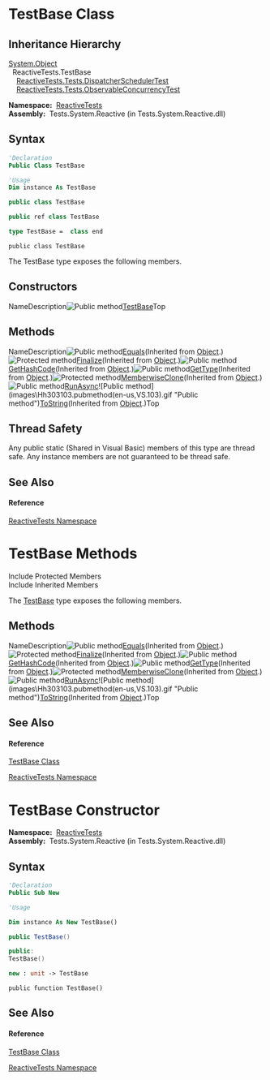# TestBase Class

## Inheritance Hierarchy

[System.Object](https://msdn.microsoft.com/en-us/library/e5kfa45b)  
  ReactiveTests.TestBase  
    [ReactiveTests.Tests.DispatcherSchedulerTest](DispatcherSchedulerTest\DispatcherSchedulerTest.md)  
    [ReactiveTests.Tests.ObservableConcurrencyTest](ObservableConcurrencyTest\ObservableConcurrencyTest.md)

**Namespace:**  [ReactiveTests](ReactiveTests\ReactiveTests.md)  
**Assembly:**  Tests.System.Reactive (in Tests.System.Reactive.dll)

## Syntax

```vb
'Declaration
Public Class TestBase
```

```vb
'Usage
Dim instance As TestBase
```

```csharp
public class TestBase
```

```c++
public ref class TestBase
```

```fsharp
type TestBase =  class end
```

```jscript
public class TestBase
```

The TestBase type exposes the following members.

## Constructors

NameDescription![Public method](images\Hh303103.pubmethod(en-us,VS.103).gif "Public method")[TestBase](TestBase\TestBase.md)Top

## Methods

NameDescription![Public method](images\Hh303103.pubmethod(en-us,VS.103).gif "Public method")[Equals](https://msdn.microsoft.com/en-us/library/m:system.object.equals(system.object)(v=VS.103))(Inherited from [Object](https://msdn.microsoft.com/en-us/library/e5kfa45b).)![Protected method](images\Hh303103.protmethod(en-us,VS.103).gif "Protected method")[Finalize](https://msdn.microsoft.com/en-us/library/4k87zsw7)(Inherited from [Object](https://msdn.microsoft.com/en-us/library/e5kfa45b).)![Public method](images\Hh303103.pubmethod(en-us,VS.103).gif "Public method")[GetHashCode](https://msdn.microsoft.com/en-us/library/zdee4b3y)(Inherited from [Object](https://msdn.microsoft.com/en-us/library/e5kfa45b).)![Public method](images\Hh303103.pubmethod(en-us,VS.103).gif "Public method")[GetType](https://msdn.microsoft.com/en-us/library/dfwy45w9)(Inherited from [Object](https://msdn.microsoft.com/en-us/library/e5kfa45b).)![Protected method](images\Hh303103.protmethod(en-us,VS.103).gif "Protected method")[MemberwiseClone](https://msdn.microsoft.com/en-us/library/57ctke0a)(Inherited from [Object](https://msdn.microsoft.com/en-us/library/e5kfa45b).)![Public method](images\Hh303103.pubmethod(en-us,VS.103).gif "Public method")[RunAsync](https://msdn.microsoft.com/en-us/library/m:reactivetests.testbase.runasync(system.action%7breactivetests.waiter%7d)(v=VS.103))![Public method](images\Hh303103.pubmethod(en-us,VS.103).gif "Public method")[ToString](https://msdn.microsoft.com/en-us/library/7bxwbwt2)(Inherited from [Object](https://msdn.microsoft.com/en-us/library/e5kfa45b).)Top

## Thread Safety

Any public static (Shared in Visual Basic) members of this type are thread safe. Any instance members are not guaranteed to be thread safe.

## See Also

#### Reference

[ReactiveTests Namespace](ReactiveTests\ReactiveTests.md)

# TestBase Methods

Include Protected Members  
Include Inherited Members

The [TestBase](TestBase\TestBase.md) type exposes the following members.

## Methods

NameDescription![Public method](images\Hh303103.pubmethod(en-us,VS.103).gif "Public method")[Equals](https://msdn.microsoft.com/en-us/library/m:system.object.equals(system.object)(v=VS.103))(Inherited from [Object](https://msdn.microsoft.com/en-us/library/e5kfa45b).)![Protected method](images\Hh303103.protmethod(en-us,VS.103).gif "Protected method")[Finalize](https://msdn.microsoft.com/en-us/library/4k87zsw7)(Inherited from [Object](https://msdn.microsoft.com/en-us/library/e5kfa45b).)![Public method](images\Hh303103.pubmethod(en-us,VS.103).gif "Public method")[GetHashCode](https://msdn.microsoft.com/en-us/library/zdee4b3y)(Inherited from [Object](https://msdn.microsoft.com/en-us/library/e5kfa45b).)![Public method](images\Hh303103.pubmethod(en-us,VS.103).gif "Public method")[GetType](https://msdn.microsoft.com/en-us/library/dfwy45w9)(Inherited from [Object](https://msdn.microsoft.com/en-us/library/e5kfa45b).)![Protected method](images\Hh303103.protmethod(en-us,VS.103).gif "Protected method")[MemberwiseClone](https://msdn.microsoft.com/en-us/library/57ctke0a)(Inherited from [Object](https://msdn.microsoft.com/en-us/library/e5kfa45b).)![Public method](images\Hh303103.pubmethod(en-us,VS.103).gif "Public method")[RunAsync](https://msdn.microsoft.com/en-us/library/m:reactivetests.testbase.runasync(system.action%7breactivetests.waiter%7d)(v=VS.103))![Public method](images\Hh303103.pubmethod(en-us,VS.103).gif "Public method")[ToString](https://msdn.microsoft.com/en-us/library/7bxwbwt2)(Inherited from [Object](https://msdn.microsoft.com/en-us/library/e5kfa45b).)Top

## See Also

#### Reference

[TestBase Class](TestBase\TestBase.md)

[ReactiveTests Namespace](ReactiveTests\ReactiveTests.md)

# TestBase Constructor

**Namespace:**  [ReactiveTests](ReactiveTests\ReactiveTests.md)  
**Assembly:**  Tests.System.Reactive (in Tests.System.Reactive.dll)

## Syntax

```vb
'Declaration
Public Sub New
```

```vb
'Usage

Dim instance As New TestBase()
```

```csharp
public TestBase()
```

```c++
public:
TestBase()
```

```fsharp
new : unit -> TestBase
```

```jscript
public function TestBase()
```

## See Also

#### Reference

[TestBase Class](TestBase\TestBase.md)

[ReactiveTests Namespace](ReactiveTests\ReactiveTests.md)
